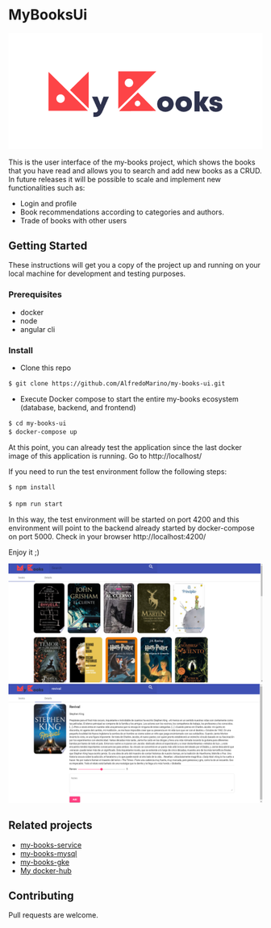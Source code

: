 # MyBooksUi

![my-books-image](src/assets/graph-resources/my_books_logo.png)

This is the user interface of the my-books project, which shows the books that you have read and allows you to search and add new books as a CRUD.
In future releases it will be possible to scale and implement new functionalities such as:
- Login and profile
- Book recommendations according to categories and authors.
- Trade of books with other users

## Getting Started

These instructions will get you a copy of the project up and running on your local machine for development and testing purposes.

### Prerequisites

- docker
- node
- angular cli

### Install

- Clone this repo
```sh
$ git clone https://github.com/AlfredoMarino/my-books-ui.git
```
 - Execute Docker compose to start the entire my-books ecosystem (database, backend, and frontend)
```sh
$ cd my-books-ui
$ docker-compose up
```

At this point, you can already test the application since the last docker image of this application is running. Go to http://localhost/

If you need to run the test environment follow the following steps:

```sh
$ npm install

$ npm run start
```
In this way, the test environment will be started on port 4200 and this environment will point to the backend already started by docker-compose on port 5000. Check in your browser http://localhost:4200/

Enjoy it ;)

![demo1](resources/demo1.png)
![demo2](resources/demo2.png)

## Related projects

+ [my-books-service](https://github.com/AlfredoMarino/my-books-service)
+ [my-books-mysql](https://github.com/AlfredoMarino/my-books-mysql)
+ [my-books-gke](https://github.com/AlfredoMarino/my-books-gke)
+ [My docker-hub](https://hub.docker.com/u/aamv)

## Contributing

Pull requests are welcome.
